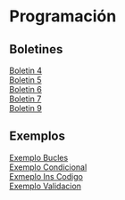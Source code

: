 # Programación

## Boletines
[Boletin 4](https://github.com/Britza/Programacion/tree/master/src/com/programacion/Boletin4)  
[Boletin 5](https://github.com/Britza/Programacion/tree/master/src/com/programacion/Boletin5)  
[Boletin 6](https://github.com/Britza/Programacion/tree/master/src/com/programacion/Boletin6)  
[Boletin 7]()  
[Boletin 9]()  

## Exemplos
[Exemplo Bucles](https://github.com/Britza/Programacion/tree/master/src/com/programacion/ExemploBucles)  
[Exemplo Condicional](https://github.com/Britza/Programacion/tree/master/src/com/programacion/ExemploCondicional)  
[Exmeplo Ins Codigo](https://github.com/Britza/Programacion/tree/master/src/com/programacion/ExemploInsCodigo)  
[Exemplo Validacion](https://github.com/Britza/Programacion/tree/master/src/com/programacion/ExemploValidacion)  



